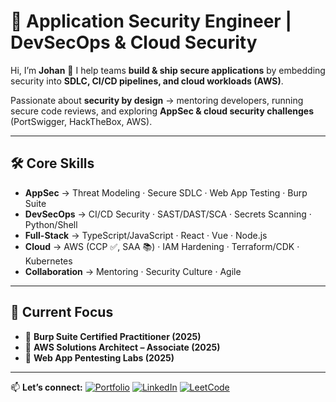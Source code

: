 # 🔐 Application Security Engineer | DevSecOps & Cloud Security

Hi, I’m **Johan** 👋
I help teams **build & ship secure applications** by embedding security into **SDLC, CI/CD pipelines, and cloud workloads (AWS)**.

Passionate about **security by design** → mentoring developers, running secure code reviews, and exploring **AppSec & cloud security challenges** (PortSwigger, HackTheBox, AWS).

---

## 🛠️ Core Skills

* **AppSec** → Threat Modeling · Secure SDLC · Web App Testing · Burp Suite
* **DevSecOps** → CI/CD Security · SAST/DAST/SCA · Secrets Scanning · Python/Shell
* **Full-Stack** → TypeScript/JavaScript · React · Vue · Node.js
* **Cloud** → AWS (CCP ✅, SAA 📚) · IAM Hardening · Terraform/CDK · Kubernetes
* **Collaboration** → Mentoring · Security Culture · Agile

---

## 🎯 Current Focus

- 📌 **Burp Suite Certified Practitioner (2025)**
- 📌 **AWS Solutions Architect – Associate (2025)**
- 📌 **Web App Pentesting Labs (2025)**

---

📫 **Let’s connect:**
[![Portfolio](https://img.shields.io/badge/portfolio-website-brightgreen)](https://jhellberg.com)
[![LinkedIn](https://img.shields.io/badge/-Johan_Hellberg-blue?style=round-square\&logo=Linkedin\&logoColor=white)](https://www.linkedin.com/in/johan-hellberg-805078167/)
[![LeetCode](https://img.shields.io/badge/-LeetCode-FFA116?style=for-the-badge\&logo=LeetCode\&logoColor=black)](https://leetcode.com/JohanCodeForFun/)
